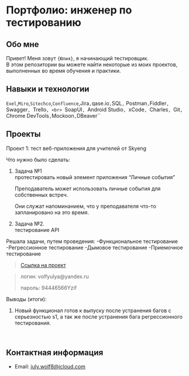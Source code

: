 # Портфолио: инженер по тестированию

## Обо мне 

Привет! Меня зовут ``{Юлия}``, я начинающий тестировщик. <br>
В этом репозитории вы можете найти некоторые из моих проектов, выполненных во время обучения и практики.
<br>

## Навыки и технологии
``Exel``,``Miro``,``Sitechco``,``Confluence``,Jira``,``qase.io``,``SQL``,`` Postman``,``Fiddler``, ``Swagger``, ``Trello``, <br>
``SoapUI``, ``Android Studio``, ``xCode``, ``Charles``, ``Git``, ``Chrome DevTools``,``Mockoon``,``DBeaver``




## Проекты

<p> Проект 1: тест веб-приложения для учителей от Skyeng</p>
<p>Что нужно было сделать:<p>
<ol>
  <li>Задача №1</li> протестировать новый элемент приложения “Личные события”

Преподаватель может использовать личные события для собственных встреч.

Они служат напоминанием, что у преподавателя что-то запланировано на это время.

  <li>Задача №2.</li> тестирование API
</ol>

<p>Решала задачи, путем проведения: 
-Функциональное тестирование
-Регрессионное тестирование
-Дымовое тестирование
-Приемочное тестирование
<p>

> <a href="https://julyvern8.atlassian.net/l/cp/iLnMm0Fw">Ссылка на проект</a>

> <p> логин: volfyulya@yandex.ru </p>
> <p> пароль: 94446566Yzif </p>
 
 <p>Выводы (итоги):<p>
<ol>
  <li>Новый функционал готов к выпуску после устранения багов с серьезностью s1, а так же после устранения бага регрессионного тестирования.</li> 
</ol>


<br> 





## Контактная информация
- Email: july.wolf8@icloud.com

